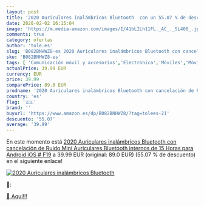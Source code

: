 ```yaml
---
layout: post
title: '2020 Auriculares inalámbricos Bluetooth  con un 55.07 % de descuento'
date: 2020-02-02 16:15:04
image: 'https://m.media-amazon.com/images/I/41bLILh11FL._AC_._SL400_.jpg'
comments: true
category: ofertas
author: 'tole.es'
slug: 'B082BNHWZ8-es 2020 Auriculares inalámbricos Bluetooth con cancelación de...'
sku: 'B082BNHWZ8-es'
tags: [ 'Comunicación móvil y accesorios','Electrónica','Móviles','Móviles y smartphones libres','Smartwatches','Tecnología para vestir','android', ]
actualPrice: 39.99 EUR
currency: EUR
price: 39.99
comparePrice: 89.0 EUR
prodname: '2020 Auriculares inalámbricos Bluetooth con cancelación de Ruido  Mini Auriculares Bluetooth internos de 15 Horas para Android iOS # F19'
country: 'es'
flag: '🇪🇸'
brand: ''
buyurl: 'https://www.amazon.es/dp/B082BNHWZ8/?tag=tolees-21'
descuento: '55.07'
average: '39.99'
---
```


En este momento está [2020 Auriculares inalámbricos Bluetooth con cancelación de Ruido  Mini Auriculares Bluetooth internos de 15 Horas para Android iOS # F19](https://www.amazon.es/dp/B082BNHWZ8/?tag=tolees-21) a 39.99 EUR (original: 89.0 EUR) (55.07 %  de descuento) en el siguiente enlace!

[![2020 Auriculares inalámbricos Bluetooth ](https://m.media-amazon.com/images/I/41bLILh11FL._AC_._SL400_.jpg)](https://www.amazon.es/dp/B082BNHWZ8/?tag=tolees-21)

🔎:


[🛒 Aquí!!!](https://www.amazon.es/dp/B082BNHWZ8/?tag=tolees-21)
